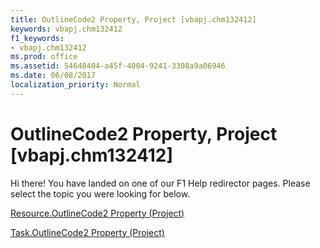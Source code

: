 ```yaml
---
title: OutlineCode2 Property, Project [vbapj.chm132412]
keywords: vbapj.chm132412
f1_keywords:
- vbapj.chm132412
ms.prod: office
ms.assetid: 54648404-a45f-4004-9241-3308a9a06946
ms.date: 06/08/2017
localization_priority: Normal
---
```



# OutlineCode2 Property, Project [vbapj.chm132412]

Hi there! You have landed on one of our F1 Help redirector pages. Please select the topic you were looking for below.

[Resource.OutlineCode2 Property (Project)](http://msdn.microsoft.com/library/94bb10d3-36ff-8117-e6bf-b08a0ef2d0ed%28Office.15%29.aspx)

[Task.OutlineCode2 Property (Project)](http://msdn.microsoft.com/library/0b1e554a-a126-667e-966e-cdb9986422eb%28Office.15%29.aspx)


